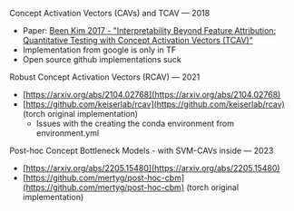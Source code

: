 Concept Activation Vectors (CAVs) and TCAV — 2018
- Paper: [Been Kim 2017 - "Interpretability Beyond Feature Attribution: Quantitative Testing with Concept Activation Vectors (TCAV)"](http://arxiv.org/abs/1711.11279)
- Implementation from google is only in TF
- Open source github implementations suck

Robust Concept Activation Vectors (RCAV) — 2021
- [https://arxiv.org/abs/2104.02768](https://arxiv.org/abs/2104.02768)
- [https://github.com/keiserlab/rcav](https://github.com/keiserlab/rcav) (torch original implementation)
    - Issues with the creating the conda environment from environment.yml

Post-hoc Concept Bottleneck Models - with SVM-CAVs inside — 2023
- [https://arxiv.org/abs/2205.15480](https://arxiv.org/abs/2205.15480)
- [https://github.com/mertyg/post-hoc-cbm](https://github.com/mertyg/post-hoc-cbm) (torch original implementation)